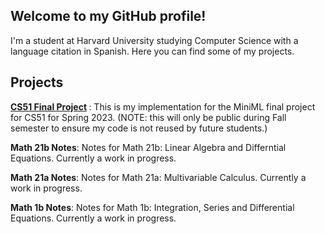 ## Welcome to my GitHub profile!

I'm a student at Harvard University studying Computer Science with a language citation in Spanish. Here you can find some of my projects.

## Projects
<b>[CS51 Final Project](https://github.com/ArjonH/MiniML) </b>: This is my implementation for the MiniML final project for CS51 for Spring 2023.
(NOTE: this will only be public during Fall semester to ensure my code is not reused by future students.)

<b>Math 21b Notes</b>: Notes for Math 21b: Linear Algebra and Differntial Equations. Currently a work in progress.

<b>Math 21a Notes</b>: Notes for Math 21a: Multivariable Calculus. Currently a work in progress.

<b>Math 1b Notes</b>: Notes for Math 1b: Integration, Series and Differential Equations. Currently a work in progress.

<!--
**ArjonH/ArjonH** is a ✨ _special_ ✨ repository because its `README.md` (this file) appears on your GitHub profile.

Here are some ideas to get you started:

- 🔭 I’m currently working on ...
- 🌱 I’m currently learning ...
- 👯 I’m looking to collaborate on ...
- 🤔 I’m looking for help with ...
- 💬 Ask me about ...
- 📫 How to reach me: ...
- 😄 Pronouns: ...
- ⚡ Fun fact: ...
-->
